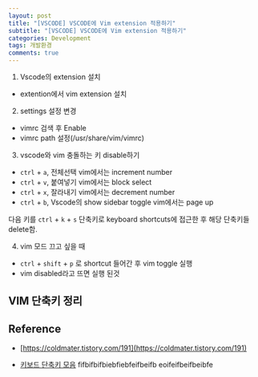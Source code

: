 ```yaml
---  
layout: post
title: "[VSCODE] VSCODE에 Vim extension 적용하기"
subtitle: "[VSCODE] VSCODE에 Vim extension 적용하기"  
categories: Development
tags: 개발환경
comments: true  
--- 
```


1) Vscode의 extension 설치

- extention에서 vim extension 설치

2) settings 설정 변경

- vimrc 검색 후 Enable
- vimrc path 설정(/usr/share/vim/vimrc)

3) vscode와 vim 충돌하는 키 disable하기
- `ctrl` + `a`, 전체선택
vim에서는 increment number
- `ctrl` + `v`, 붙여넣기
vim에서는 block select
- `ctrl` + `x`, 잘라내기
vim에서는 decrement number
- `ctrl` + `b`, Vscode의 show sidebar toggle
vim에서는 page up

다음 키를 `ctrl` + `k` + `s` 단축키로 keyboard shortcuts에 접근한 후 해당 단축키들 delete함. 

4) vim 모드 끄고 싶을 때
- `ctrl` + `shift` + `p` 로 shortcut 들어간 후 vim toggle 실행
- vim disabled라고 뜨면 실행 된것

## VIM 단축키 정리



## Reference

- [https://coldmater.tistory.com/191](https://coldmater.tistory.com/191)

- [키보드 단축키 모음](https://gmlwjd9405.github.io/2019/05/14/vim-shortkey.html)
fifbifbifbiebfiebfeifbeifb eoifeifbeifbeibfe